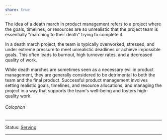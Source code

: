 ```yaml
---
share: true
---
```

The idea of a death march in product management refers to a project where the goals, timelines, or resources are so unrealistic that the project team is essentially "marching to their death" trying to complete it.

In a death march project, the team is typically overworked, stressed, and under extreme pressure to meet unrealistic deadlines or achieve impossible goals. This often leads to burnout, high turnover rates, and a decreased quality of work.

While death marches are sometimes seen as a necessary evil in product management, they are generally considered to be detrimental to both the team and the final product. Successful product management involves setting realistic goals, timelines, and resource allocations, and managing the project in a way that supports the team's well-being and fosters high-quality work.

###### Colophon
----
Status: [Serving](Serving.md)

---
